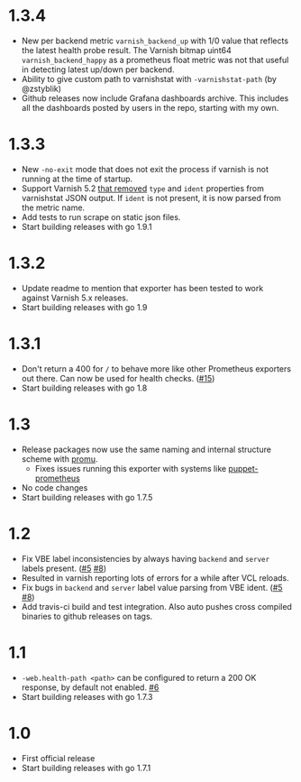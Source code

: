 1.3.4
=====
* New per backend metric `varnish_backend_up` with 1/0 value that reflects the latest health probe result. The Varnish bitmap uint64 `varnish_backend_happy` as a prometheus float metric was not that useful in detecting latest up/down per backend.
* Ability to give custom path to varnishstat with `-varnishstat-path` (by @zstyblik)
* Github releases now include Grafana dashboards archive. This includes all the dashboards posted by users in the repo, starting with my own.

1.3.3
=====
* New `-no-exit` mode that does not exit the process if varnish is not running at the time of startup.
* Support Varnish 5.2 [that removed](http://varnish-cache.org/docs/5.2/whats-new/upgrading-5.2.html#other-changes) `type` and `ident` properties from varnishstat JSON output. If `ident` is not present, it is now parsed from the metric name.
* Add tests to run scrape on static json files.
* Start building releases with go 1.9.1

1.3.2
=====
* Update readme to mention that exporter has been tested to work against Varnish 5.x releases.
* Start building releases with go 1.9

1.3.1
=====

* Don't return a 400 for `/` to behave more like other Prometheus exporters out there. Can now be used for health checks. ([#15](https://github.com/jonnenauha/prometheus_varnish_exporter/pull/15))
* Start building releases with go 1.8

1.3
===
* Release packages now use the same naming and internal structure scheme with [promu](https://github.com/prometheus/promu).
  * Fixes issues running this exporter with systems like [puppet-prometheus](https://github.com/voxpupuli/puppet-prometheus)
* No code changes
* Start building releases with go 1.7.5

1.2
===
* Fix VBE label inconsistencies by always having `backend` and `server` labels present. ([#5](https://github.com/jonnenauha/prometheus_varnish_exporter/issues/5) [#8](https://github.com/jonnenauha/prometheus_varnish_exporter/issues/8))
 * Resulted in varnish reporting lots of errors for a while after VCL reloads.
* Fix bugs in `backend` and `server` label value parsing from VBE ident. ([#5](https://github.com/jonnenauha/prometheus_varnish_exporter/issues/5) [#8](https://github.com/jonnenauha/prometheus_varnish_exporter/issues/8))
* Add travis-ci build and test integration. Also auto pushes cross compiled binaries to github releases on tags.

1.1
===
* `-web.health-path <path>` can be configured to return a 200 OK response, by default not enabled. [#6](https://github.com/jonnenauha/prometheus_varnish_exporter/pull/6)
* Start building releases with go 1.7.3

1.0
===
* First official release
* Start building releases with go 1.7.1
